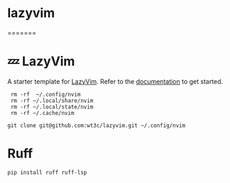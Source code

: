 
# lazyvim
=======
# 💤 LazyVim

A starter template for [LazyVim](https://github.com/LazyVim/LazyVim).
Refer to the [documentation](https://lazyvim.github.io/installation) to get started.



```shell
 rm -rf  ~/.config/nvim
 rm -rf ~/.local/share/nvim
 rm -rf ~/.local/state/nvim
 rm -rf ~/.cache/nvim

git clone git@github.com:wt3c/lazyvim.git ~/.config/nvim
```

# Ruff
```shell
pip install ruff ruff-lsp

```
